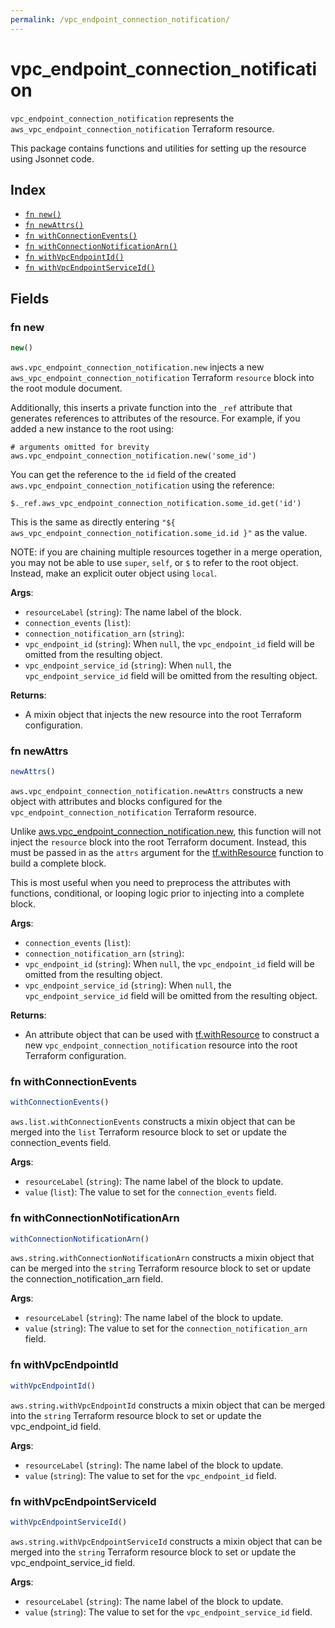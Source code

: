 ```yaml
---
permalink: /vpc_endpoint_connection_notification/
---
```


# vpc_endpoint_connection_notification

`vpc_endpoint_connection_notification` represents the `aws_vpc_endpoint_connection_notification` Terraform resource.



This package contains functions and utilities for setting up the resource using Jsonnet code.


## Index

* [`fn new()`](#fn-new)
* [`fn newAttrs()`](#fn-newattrs)
* [`fn withConnectionEvents()`](#fn-withconnectionevents)
* [`fn withConnectionNotificationArn()`](#fn-withconnectionnotificationarn)
* [`fn withVpcEndpointId()`](#fn-withvpcendpointid)
* [`fn withVpcEndpointServiceId()`](#fn-withvpcendpointserviceid)

## Fields

### fn new

```ts
new()
```


`aws.vpc_endpoint_connection_notification.new` injects a new `aws_vpc_endpoint_connection_notification` Terraform `resource`
block into the root module document.

Additionally, this inserts a private function into the `_ref` attribute that generates references to attributes of the
resource. For example, if you added a new instance to the root using:

    # arguments omitted for brevity
    aws.vpc_endpoint_connection_notification.new('some_id')

You can get the reference to the `id` field of the created `aws.vpc_endpoint_connection_notification` using the reference:

    $._ref.aws_vpc_endpoint_connection_notification.some_id.get('id')

This is the same as directly entering `"${ aws_vpc_endpoint_connection_notification.some_id.id }"` as the value.

NOTE: if you are chaining multiple resources together in a merge operation, you may not be able to use `super`, `self`,
or `$` to refer to the root object. Instead, make an explicit outer object using `local`.

**Args**:
  - `resourceLabel` (`string`): The name label of the block.
  - `connection_events` (`list`): 
  - `connection_notification_arn` (`string`): 
  - `vpc_endpoint_id` (`string`):  When `null`, the `vpc_endpoint_id` field will be omitted from the resulting object.
  - `vpc_endpoint_service_id` (`string`):  When `null`, the `vpc_endpoint_service_id` field will be omitted from the resulting object.

**Returns**:
- A mixin object that injects the new resource into the root Terraform configuration.


### fn newAttrs

```ts
newAttrs()
```


`aws.vpc_endpoint_connection_notification.newAttrs` constructs a new object with attributes and blocks configured for the `vpc_endpoint_connection_notification`
Terraform resource.

Unlike [aws.vpc_endpoint_connection_notification.new](#fn-vpcendpointconnectionnotificationnew), this function will not inject the `resource`
block into the root Terraform document. Instead, this must be passed in as the `attrs` argument for the
[tf.withResource](https://github.com/tf-libsonnet/core/tree/main/docs#fn-withresource) function to build a complete block.

This is most useful when you need to preprocess the attributes with functions, conditional, or looping logic prior to
injecting into a complete block.

**Args**:
  - `connection_events` (`list`): 
  - `connection_notification_arn` (`string`): 
  - `vpc_endpoint_id` (`string`):  When `null`, the `vpc_endpoint_id` field will be omitted from the resulting object.
  - `vpc_endpoint_service_id` (`string`):  When `null`, the `vpc_endpoint_service_id` field will be omitted from the resulting object.

**Returns**:
  - An attribute object that can be used with [tf.withResource](https://github.com/tf-libsonnet/core/tree/main/docs#fn-withresource) to construct a new `vpc_endpoint_connection_notification` resource into the root Terraform configuration.


### fn withConnectionEvents

```ts
withConnectionEvents()
```

`aws.list.withConnectionEvents` constructs a mixin object that can be merged into the `list`
Terraform resource block to set or update the connection_events field.



**Args**:
  - `resourceLabel` (`string`): The name label of the block to update.
  - `value` (`list`): The value to set for the `connection_events` field.


### fn withConnectionNotificationArn

```ts
withConnectionNotificationArn()
```

`aws.string.withConnectionNotificationArn` constructs a mixin object that can be merged into the `string`
Terraform resource block to set or update the connection_notification_arn field.



**Args**:
  - `resourceLabel` (`string`): The name label of the block to update.
  - `value` (`string`): The value to set for the `connection_notification_arn` field.


### fn withVpcEndpointId

```ts
withVpcEndpointId()
```

`aws.string.withVpcEndpointId` constructs a mixin object that can be merged into the `string`
Terraform resource block to set or update the vpc_endpoint_id field.



**Args**:
  - `resourceLabel` (`string`): The name label of the block to update.
  - `value` (`string`): The value to set for the `vpc_endpoint_id` field.


### fn withVpcEndpointServiceId

```ts
withVpcEndpointServiceId()
```

`aws.string.withVpcEndpointServiceId` constructs a mixin object that can be merged into the `string`
Terraform resource block to set or update the vpc_endpoint_service_id field.



**Args**:
  - `resourceLabel` (`string`): The name label of the block to update.
  - `value` (`string`): The value to set for the `vpc_endpoint_service_id` field.
